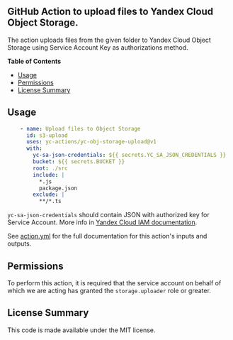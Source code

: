 ## GitHub Action to upload files to Yandex Cloud Object Storage.

The action uploads files from the given folder to Yandex Cloud Object Storage using Service Account Key as authorizations method.

**Table of Contents**

<!-- toc -->

- [Usage](#usage)
- [Permissions](#permissions)
- [License Summary](#license-summary)

<!-- tocstop -->

## Usage

```yaml
    - name: Upload files to Object Storage
      id: s3-upload
      uses: yc-actions/yc-obj-storage-upload@v1
      with:
        yc-sa-json-credentials: ${{ secrets.YC_SA_JSON_CREDENTIALS }}
        bucket: ${{ secrets.BUCKET }}
        root: ./src
        include: | 
          *.js
          package.json
        exclude: | 
          **/*.ts
```
`yc-sa-json-credentials` should contain JSON with authorized key for Service Account. More info in [Yandex Cloud IAM documentation](https://cloud.yandex.ru/docs/container-registry/operations/authentication#sa-json).

See [action.yml](action.yml) for the full documentation for this action's inputs and outputs.

## Permissions

To perform this action, it is required that the service account on behalf of which we are acting has granted the `storage.uploader` role or greater.

## License Summary

This code is made available under the MIT license.
